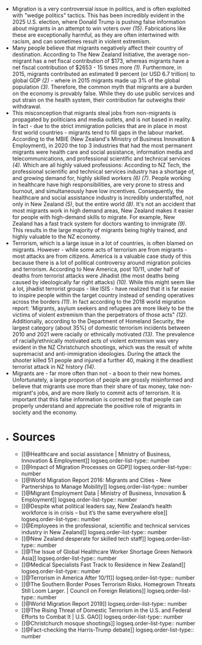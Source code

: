 - Migration is a very controversial issue in politics, and is often exploited with "wedge politics" tactics. This has been incredibly evident in the 2025 U.S. election, where Donald Trump is pushing false information about migrants in an attempt to win voters over *(15)*. Fabrications like these are exceptionally harmful, as they are often intertwined with racism, and can sometimes result in violent extremism.
- Many people believe that migrants negatively affect their country of destination. According to The New Zealand Initiative, the average non-migrant has a net fiscal contribution of $173, whereas migrants have a net fiscal contribution of $2653 - 15 times more *(1)*. Furthermore, in 2015, migrants contributed an estimated 9 percent (or USD 6.7 trillion) to global GDP *(2)* - where in 2015 migrants made up 3% of the global population *(3)*. Therefore, the common myth that migrants are a burden on the economy is provably false. While they do use public services and put strain on the health system, their contribution far outweighs their withdrawal.
- This misconception that migrants steal jobs from non-migrants is propagated by politicians and media outlets, and is not based in reality. In fact - due to the strict immigration policies that are in place in most first world countries - migrants tend to fill gaps in the labour market. According to the MBIE (New Zealand's Ministry of Business Innovation & Employment), in 2020 the top 3 industries that had the most permanent migrants were health care and social assistance, information media and telecommunications, and professional scientific and technical services *(4)*. Which are all highly valued  professions: According to NZ Tech, the professional scientific and technical services industry has a shortage of, and growing demand for, highly skilled workers *(6) (7)*. People working in healthcare have high responsibilities, are very prone to stress and burnout, and simultaneously have low incentives. Consequently, the healthcare and social assistance industry is incredibly understaffed, not only in New Zealand *(5)*, but the entire world *(8)*. It's not an accident that most migrants work in high demand areas, New Zealand makes it easier for people with high-demand skills to migrate. For example, New Zealand has a fast track system for doctors wanting to immigrate *(9)*. This results in the large majority of migrants being highly trained, and highly valuable to the NZ economy.
- Terrorism, which is a large issue in a lot of countries, is often blamed on migrants. However - while some acts of terrorism are from migrants - most attacks are from citizens. America is a valuable case study of this because there is a lot of political controversy around migration policies and terrorism. According to New America, post 10/11, under half of deaths from terrorist attacks were Jihadist (the most deaths being caused by ideologically far right attacks) *(10)*. While this might seem like a lot, jihadist terrorist groups - like ISIS - have realized that it is far easier to inspire people within the target country instead of sending operatives across the borders *(11)*. In fact according to the 2018 world migration report: 'Migrants, asylum seekers and refugees are more likely to be the victims of violent extremism than the perpetrators of those acts" *(12)*. Additionally, according to the Department of Homeland Security, the largest category (about 35%) of domestic terrorism incidents between 2010 and 2021 were racially or ethnically motivated *(13)*. The prevalence of racially/ethnically motivated acts of violent extremism was very evident in the NZ Christchurch shootings, which was the result of white supremacist and anti-immigration ideologies. During the attack the shooter killed 51 people and injured a further 40, making it the deadliest terrorist attack in NZ history *(14)*.
- Migrants are - far more often than not - a boon to their new homes. Unfortunately, a large proportion of people are grossly misinformed and believe that migrants use more than their share of tax money, take non-migrant's jobs, and are more likely to commit acts of terrorism. It is important that this false information is corrected so that people can properly understand and appreciate the positive role of migrants in society and the economy.
- # Sources
	- [[@Healthcare and social assistance | Ministry of Business, Innovation & Employment]]
	  logseq.order-list-type:: number
	- [[@Impact of Migration Processes on GDP]]
	  logseq.order-list-type:: number
	- [[@World Migration Report 2016: Migrants and Cities - New Partnerships to Manage Mobility]]
	  logseq.order-list-type:: number
	- [[@Migrant Employment Data | Ministry of Business, Innovation & Employment]]
	  logseq.order-list-type:: number
	- [[@Despite what political leaders say, New Zealand’s health workforce is in crisis – but it’s the same everywhere else]]
	  logseq.order-list-type:: number
	- [[@Employees in the professional, scientific and technical services industry in New Zealand]]
	  logseq.order-list-type:: number
	- [[@New Zealand desperate for skilled tech staff]]
	  logseq.order-list-type:: number
	- [[@The Issue of Global Healthcare Worker Shortage Green Network Asia]]
	  logseq.order-list-type:: number
	- [[@Medical Specialists Fast Track to Residence in New Zealand]]
	  logseq.order-list-type:: number
	- [[@Terrorism in America After 10/11]]
	  logseq.order-list-type:: number
	- [[@The Southern Border Poses Terrorism Risks. Homegrown Threats Still Loom Larger. | Council on Foreign Relations]]
	  logseq.order-list-type:: number
	- [[@World Migration Report 2019]]
	  logseq.order-list-type:: number
	- [[@The Rising Threat of Domestic Terrorism in the U.S. and Federal Efforts to Combat It | U.S. GAO]]
	  logseq.order-list-type:: number
	- [[@Christchurch mosque shootings]]
	  logseq.order-list-type:: number
	- [[@Fact-checking the Harris-Trump debate]]
	  logseq.order-list-type:: number